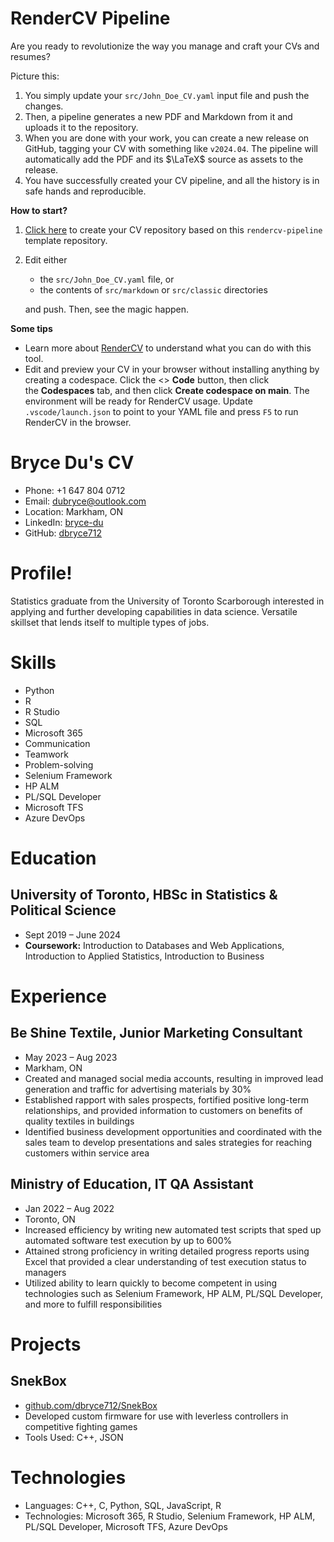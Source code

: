 <!-- Remove below in src/markdown/Header.j2.md not in README.md -->

# RenderCV Pipeline

Are you ready to revolutionize the way you manage and craft your CVs and resumes?

Picture this:

1.  You simply update your `src/John_Doe_CV.yaml` input file and push the changes.
2.  Then, a pipeline generates a new PDF and Markdown from it and uploads it to the repository.
3.  When you are done with your work, you can create a new release on GitHub, tagging your CV with something like `v2024.04`. The pipeline will automatically add the PDF and its $\LaTeX$ source as assets to the release.
4.  You have successfully created your CV pipeline, and all the history is in safe hands and reproducible.

**How to start?**

1.  [Click here](https://github.com/new?template_name=rendercv-pipeline&template_owner=sinaatalay) to create your CV repository based on this `rendercv-pipeline` template repository.
2.  Edit either
    -  the `src/John_Doe_CV.yaml` file, or
    -  the contents of `src/markdown` or `src/classic` directories
    
    and push. Then, see the magic happen.

**Some tips**

-  Learn more about [RenderCV](https://github.com/sinaatalay/rendercv) to understand what you can do with this tool.
-  Edit and preview your CV in your browser without installing anything by creating a codespace. Click the <> **Code** button, then click the **Codespaces** tab, and then click **Create codespace on main**. The environment will be ready for RenderCV usage. Update `.vscode/launch.json` to point to your YAML file and press `F5` to run RenderCV in the browser.

<!-- Remove above in src/markdown/Header.j2.md not in README.md -->
# Bryce Du's CV

- Phone: +1 647 804 0712
- Email: [dubryce@outlook.com](mailto:dubryce@outlook.com)
- Location: Markham, ON
- LinkedIn: [bryce-du](https://linkedin.com/in/bryce-du)
- GitHub: [dbryce712](https://github.com/dbryce712)


# Profile!

Statistics graduate from the University of Toronto Scarborough interested in applying and further developing capabilities in data science. Versatile skillset that lends itself to multiple types of jobs.

# Skills

- Python
- R
- R Studio
- SQL
- Microsoft 365
- Communication
- Teamwork
- Problem-solving
- Selenium Framework
- HP ALM
- PL/SQL Developer
- Microsoft TFS
- Azure DevOps
# Education

## University of Toronto, HBSc in Statistics & Political Science

- Sept 2019 – June 2024
- **Coursework:** Introduction to Databases and Web Applications, Introduction to Applied Statistics, Introduction to Business

# Experience

## Be Shine Textile, Junior Marketing Consultant

- May 2023 – Aug 2023
- Markham, ON
- Created and managed social media accounts, resulting in improved lead generation and traffic for advertising materials by 30%
- Established rapport with sales prospects, fortified positive long-term relationships, and provided information to customers on benefits of quality textiles in buildings
- Identified business development opportunities and coordinated with the sales team to develop presentations and sales strategies for reaching customers within service area

## Ministry of Education, IT QA Assistant

- Jan 2022 – Aug 2022
- Toronto, ON
- Increased efficiency by writing new automated test scripts that sped up automated software test execution by up to 600%
- Attained strong proficiency in writing detailed progress reports using Excel that provided a clear understanding of test execution status to managers
- Utilized ability to learn quickly to become competent in using technologies such as Selenium Framework, HP ALM, PL/SQL Developer, and more to fulfill responsibilities

# Projects

## SnekBox

- [github.com/dbryce712/SnekBox](https://github.com/dbryce712/SnekBox)
- Developed custom firmware for use with leverless controllers in competitive fighting games
- Tools Used: C++, JSON

# Technologies

- Languages: C++, C, Python, SQL, JavaScript, R
- Technologies: Microsoft 365, R Studio, Selenium Framework, HP ALM, PL/SQL Developer, Microsoft TFS, Azure DevOps
